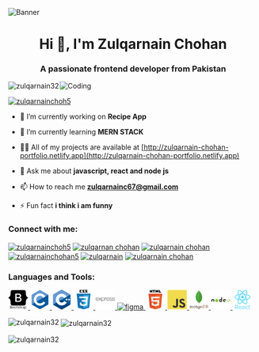 
![Banner](https://1.bp.blogspot.com/-7A4WynwLsMw/XbBpCXG8fHI/AAAAAAAAMt4/uOa1bpLskYgrwGbllhSu2SDj_Mig8SXJQCLcBGAsYHQ/s1600/2000_600px.gif)


<h1 align="center">Hi 👋, I'm Zulqarnain Chohan</h1>
<h3 align="center">A passionate frontend developer from Pakistan</h3>
<img align="right" alt="Coding" width="400" src = "https://cdn.dribbble.com/users/1162077/screenshots/3848914/programmer.gif">
<p align="left"> <img src="https://komarev.com/ghpvc/?username=zulqarnain32&label=Profile%20views&color=0e75b6&style=flat" alt="zulqarnain32" /> </p>

<p align="left"> <a href="https://twitter.com/zulqarnainchoh5" target="blank"><img src="https://img.shields.io/twitter/follow/zulqarnainchoh5?logo=twitter&style=for-the-badge" alt="zulqarnainchoh5" /></a> </p>

- 🔭 I’m currently working on **Recipe App**

- 🌱 I’m currently learning **MERN STACK**

- 👨‍💻 All of my projects are available at [http://zulqarnain-chohan-portfolio.netlify.app](http://zulqarnain-chohan-portfolio.netlify.app)

- 💬 Ask me about **javascript, react and node js**

- 📫 How to reach me **zulqarnainc67@gmail.com**

- ⚡ Fun fact **i think i am funny**

<h3 align="left">Connect with me:</h3>
<p align="left">
<a href="https://twitter.com/zulqarnainchoh5" target="blank"><img align="center" src="https://raw.githubusercontent.com/rahuldkjain/github-profile-readme-generator/master/src/images/icons/Social/twitter.svg" alt="zulqarnainchoh5" height="30" width="40" /></a>
<a href="https://linkedin.com/in/zulqarnan chohan" target="blank"><img align="center" src="https://raw.githubusercontent.com/rahuldkjain/github-profile-readme-generator/master/src/images/icons/Social/linked-in-alt.svg" alt="zulqarnan chohan" height="30" width="40" /></a>
<a href="https://fb.com/zulqarnain chohan" target="blank"><img align="center" src="https://raw.githubusercontent.com/rahuldkjain/github-profile-readme-generator/master/src/images/icons/Social/facebook.svg" alt="zulqarnain chohan" height="30" width="40" /></a>
<a href="https://instagram.com/zulqarnainchohan5" target="blank"><img align="center" src="https://raw.githubusercontent.com/rahuldkjain/github-profile-readme-generator/master/src/images/icons/Social/instagram.svg" alt="zulqarnainchohan5" height="30" width="40" /></a>
<a href="https://www.hackerrank.com/zulqarnain" target="blank"><img align="center" src="https://raw.githubusercontent.com/rahuldkjain/github-profile-readme-generator/master/src/images/icons/Social/hackerrank.svg" alt="zulqarnain" height="30" width="40" /></a>
<a href="https://www.leetcode.com/zulqarnain chohan" target="blank"><img align="center" src="https://raw.githubusercontent.com/rahuldkjain/github-profile-readme-generator/master/src/images/icons/Social/leet-code.svg" alt="zulqarnain chohan" height="30" width="40" /></a>
</p>

<h3 align="left">Languages and Tools:</h3>
<p align="left"> <a href="https://getbootstrap.com" target="_blank" rel="noreferrer"> <img src="https://raw.githubusercontent.com/devicons/devicon/master/icons/bootstrap/bootstrap-plain-wordmark.svg" alt="bootstrap" width="40" height="40"/> </a> <a href="https://www.cprogramming.com/" target="_blank" rel="noreferrer"> <img src="https://raw.githubusercontent.com/devicons/devicon/master/icons/c/c-original.svg" alt="c" width="40" height="40"/> </a> <a href="https://www.w3schools.com/cpp/" target="_blank" rel="noreferrer"> <img src="https://raw.githubusercontent.com/devicons/devicon/master/icons/cplusplus/cplusplus-original.svg" alt="cplusplus" width="40" height="40"/> </a> <a href="https://www.w3schools.com/css/" target="_blank" rel="noreferrer"> <img src="https://raw.githubusercontent.com/devicons/devicon/master/icons/css3/css3-original-wordmark.svg" alt="css3" width="40" height="40"/> </a> <a href="https://expressjs.com" target="_blank" rel="noreferrer"> <img src="https://raw.githubusercontent.com/devicons/devicon/master/icons/express/express-original-wordmark.svg" alt="express" width="40" height="40"/> </a> <a href="https://www.figma.com/" target="_blank" rel="noreferrer"> <img src="https://www.vectorlogo.zone/logos/figma/figma-icon.svg" alt="figma" width="40" height="40"/> </a> <a href="https://www.w3.org/html/" target="_blank" rel="noreferrer"> <img src="https://raw.githubusercontent.com/devicons/devicon/master/icons/html5/html5-original-wordmark.svg" alt="html5" width="40" height="40"/> </a> <a href="https://developer.mozilla.org/en-US/docs/Web/JavaScript" target="_blank" rel="noreferrer"> <img src="https://raw.githubusercontent.com/devicons/devicon/master/icons/javascript/javascript-original.svg" alt="javascript" width="40" height="40"/> </a> <a href="https://www.mongodb.com/" target="_blank" rel="noreferrer"> <img src="https://raw.githubusercontent.com/devicons/devicon/master/icons/mongodb/mongodb-original-wordmark.svg" alt="mongodb" width="40" height="40"/> </a> <a href="https://nodejs.org" target="_blank" rel="noreferrer"> <img src="https://raw.githubusercontent.com/devicons/devicon/master/icons/nodejs/nodejs-original-wordmark.svg" alt="nodejs" width="40" height="40"/> </a> <a href="https://reactjs.org/" target="_blank" rel="noreferrer"> <img src="https://raw.githubusercontent.com/devicons/devicon/master/icons/react/react-original-wordmark.svg" alt="react" width="40" height="40"/> </a> </p>

<p><img align="left" src="https://github-readme-stats.vercel.app/api/top-langs?username=zulqarnain32&show_icons=true&locale=en&layout=compact" alt="zulqarnain32" /></p>

<p>&nbsp;<img align="center" src="https://github-readme-stats.vercel.app/api?username=zulqarnain32&show_icons=true&locale=en" alt="zulqarnain32" /></p>

<p><img align="center" src="https://github-readme-streak-stats.herokuapp.com/?user=zulqarnain32&" alt="zulqarnain32" /></p>
